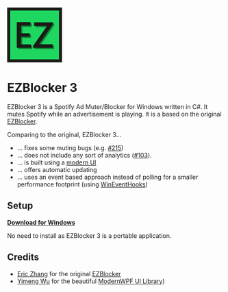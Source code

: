 ![icon](https://github.com/OpenByteDev/EZBlocker3/blob/master/EZBlocker3/Icon/Icon128.png)
# EZBlocker 3

EZBlocker 3 is a Spotify Ad Muter/Blocker for Windows written in C#.
It mutes Spotify while an advertisement is playing.
It is a based on the original [EZBlocker](https://github.com/Xeroday/Spotify-Ad-Blocker).

Comparing to the original, EZBlocker 3...
- ... fixes some muting bugs (e.g. [#215](https://github.com/Xeroday/Spotify-Ad-Blocker/pull/215))
- ... does not include any sort of analytics ([#103](https://github.com/Xeroday/Spotify-Ad-Blocker/issues/103)).
- ... is built using a [modern UI](https://github.com/Kinnara/ModernWpf)
- ... offers automatic updating
- ... uses an event based approach instead of polling for a smaller performance footprint (using [WinEventHooks](https://docs.microsoft.com/en-us/windows/win32/api/winuser/nf-winuser-setwineventhook))

## Setup

**[Download for Windows](https://github.com/OpenByteDev/EZBlocker3/releases/download/0.4.0.0/EZBlocker3_v0.4.0.0.zip)**

No need to install as EZBlocker 3 is a portable application.

## Credits

- [Eric Zhang](https://github.com/Xeroday) for the original [EZBlocker](https://github.com/Xeroday/Spotify-Ad-Blocker)
- [Yimeng Wu](https://github.com/Kinnara) for the beautiful [ModernWPF UI Library](https://github.com/Kinnara/ModernWpf))
